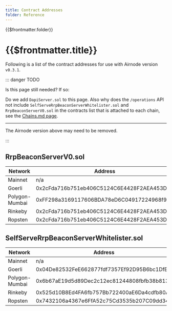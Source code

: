```yaml
---
title: Contract Addresses
folder: Reference
---
```


<TitleSpan>{{$frontmatter.folder}}</TitleSpan>

# {{$frontmatter.title}}

<VersionWarning/>

<TocHeader />
<TOC class="table-of-contents" :include-level="[2,3]" />

Following is a list of the contract addresses for use with Airnode version
`v0.3.1`.

::: danger TODO

Is this page still needed? If so:

Do we add `DapiServer.sol` to this page. Also why does the `/operations` API not
include `SelfServeRrpBeaconServerWhitelister.sol` and `RrpBeaconServerV0.sol` in
the contracts list that is attached to each chain, see the
[Chains.md page](./chains.md). <hr/>

The Airnode version above may need to be removed.

:::

## RrpBeaconServerV0.sol

<!-- https://github.com/api3dao/beacon-setup-guide/blob/main/deployments/0.3.1/goerli.json -->

| Network        | Address                                    |
| -------------- | ------------------------------------------ |
| Mainnet        | n/a                                        |
| Goerli         | 0x2cFda716b751eb406C5124C6E4428F2AEA453D96 |
| Polygon-Mumbai | 0xFF298a3169117606BDA78eD6C04917224968f9b5 |
| Rinkeby        | 0x2cFda716b751eb406C5124C6E4428F2AEA453D96 |
| Ropsten        | 0x2cFda716b751eb406C5124C6E4428F2AEA453D96 |

## SelfServeRrpBeaconServerWhitelister.sol

<!-- https://github.com/api3dao/utility-contracts/tree/main/SelfServeRrpBeaconServerWhitelister/deployments -->

| Network        | Address                                    |
| -------------- | ------------------------------------------ |
| Mainnet        | n/a                                        |
| Goerli         | 0x04De82532FeE662877fdf7357Ef92D95B6bc1DfE |
| Polygon-Mumbai | 0x6b67aE19d5d89Dec2c12ec81244808fbfb38b813 |
| Rinkeby        | 0x525d10B8Ed4FA6fb757Bb722400aE6Da4cdfb80A |
| Ropsten        | 0x7432106a4367e6FfA52c75Cd3535b207C09dd34b |
